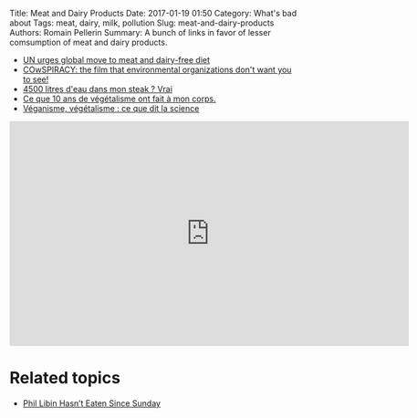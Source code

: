 Title: Meat and Dairy Products 
Date: 2017-01-19 01:50
Category: What's bad about
Tags: meat, dairy, milk, pollution
Slug: meat-and-dairy-products
Authors: Romain Pellerin
Summary: A bunch of links in favor of lesser comsumption of meat and dairy products.

- [UN urges global move to meat and dairy-free diet](https://www.theguardian.com/environment/2010/jun/02/un-report-meat-free-diet)
- [COwSPIRACY: the film that environmental organizations don't want you to see!](http://www.cowspiracy.com/)
- [4500 litres d'eau dans mon steak ? Vrai](https://www.sciencepresse.qc.ca/actualite/detecteur-rumeurs/2017/03/22/4500-litres-eau-steak-vrai)
- [Ce que 10 ans de végétalisme ont fait à mon corps.](http://www.insolente-veggie.com/ce-que-10-ans-de-vegetalisme-ont-fait-a-mon-corps/)
- [Véganisme, végétalisme : ce que dit la science](https://blogs.mediapart.fr/florence-dellerie/blog/140218/veganisme-vegetalisme-ce-que-dit-la-science)

<iframe width="700" height="394" src="https://www.youtube-nocookie.com/embed/Qcd4VIkCI3k?rel=0" frameborder="0" allowfullscreen></iframe>

# Related topics

- [Phil Libin Hasn’t Eaten Since Sunday](https://backchannel.com/inside-one-founders-personal-fast-club-dea3a3592123)
